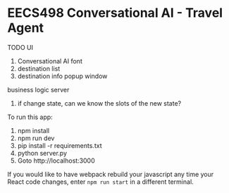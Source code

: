 # EECS498 Conversational AI - Travel Agent

TODO
UI
1. Conversational AI font
2. destination list
3. destination info popup window

business logic server
1. if change state, can we know the slots of the new state?



To run this app:
1. npm install
2. npm run dev
3. pip install -r requirements.txt
4. python server.py
5. Goto http://localhost:3000

If you would like to have webpack rebuild your javascript any time your React code changes, enter `npm run start` in a different terminal.
